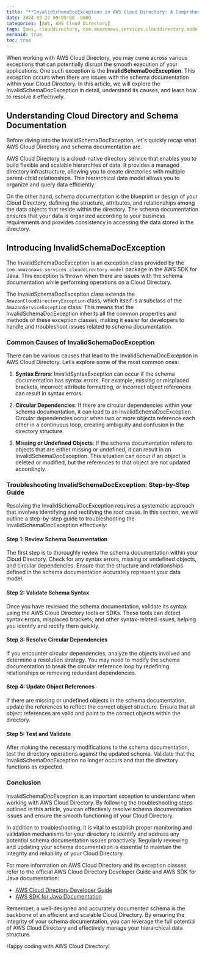 ```yaml
---
title: "**InvalidSchemaDocException in AWS Cloud Directory: A Comprehensive Guide to Troubleshooting Schema Documentation Issues**"
date: 2024-03-27 09:00:00 -0000
categories: [AWS, AWS Cloud Directory]
tags: [aws, clouddirectory, com.amazonaws.services.clouddirectory.model]
mermaid: true
toc: true
---
```



When working with AWS Cloud Directory, you may come across various exceptions that can potentially disrupt the smooth execution of your applications. One such exception is the **InvalidSchemaDocException**. This exception occurs when there are issues with the schema documentation within your Cloud Directory. In this article, we will explore the InvalidSchemaDocException in detail, understand its causes, and learn how to resolve it effectively.

## **Understanding Cloud Directory and Schema Documentation**

Before diving into the InvalidSchemaDocException, let's quickly recap what AWS Cloud Directory and schema documentation are.

AWS Cloud Directory is a cloud-native directory service that enables you to build flexible and scalable hierarchies of data. It provides a managed directory infrastructure, allowing you to create directories with multiple parent-child relationships. This hierarchical data model allows you to organize and query data efficiently.

On the other hand, schema documentation is the blueprint or design of your Cloud Directory, defining the structure, attributes, and relationships among the data objects that reside within the directory. The schema documentation ensures that your data is organized according to your business requirements and provides consistency in accessing the data stored in the directory.

## **Introducing InvalidSchemaDocException**

The InvalidSchemaDocException is an exception class provided by the `com.amazonaws.services.clouddirectory.model` package in the AWS SDK for Java. This exception is thrown when there are issues with the schema documentation while performing operations on a Cloud Directory.

The InvalidSchemaDocException class extends the `AmazonCloudDirectoryException` class, which itself is a subclass of the `AmazonServiceException` class. This means that the InvalidSchemaDocException inherits all the common properties and methods of these exception classes, making it easier for developers to handle and troubleshoot issues related to schema documentation.

### **Common Causes of InvalidSchemaDocException**

There can be various causes that lead to the InvalidSchemaDocException in AWS Cloud Directory. Let's explore some of the most common ones:

1. **Syntax Errors**: InvalidSyntaxException can occur if the schema documentation has syntax errors. For example, missing or misplaced brackets, incorrect attribute formatting, or incorrect object references can result in syntax errors.

2. **Circular Dependencies**: If there are circular dependencies within your schema documentation, it can lead to an InvalidSchemaDocException. Circular dependencies occur when two or more objects reference each other in a continuous loop, creating ambiguity and confusion in the directory structure.

3. **Missing or Undefined Objects**: If the schema documentation refers to objects that are either missing or undefined, it can result in an InvalidSchemaDocException. This situation can occur if an object is deleted or modified, but the references to that object are not updated accordingly.

### **Troubleshooting InvalidSchemaDocException: Step-by-Step Guide**

Resolving the InvalidSchemaDocException requires a systematic approach that involves identifying and rectifying the root cause. In this section, we will outline a step-by-step guide to troubleshooting the InvalidSchemaDocException effectively:

#### **Step 1: Review Schema Documentation**

The first step is to thoroughly review the schema documentation within your Cloud Directory. Check for any syntax errors, missing or undefined objects, and circular dependencies. Ensure that the structure and relationships defined in the schema documentation accurately represent your data model.

#### **Step 2: Validate Schema Syntax**

Once you have reviewed the schema documentation, validate its syntax using the AWS Cloud Directory tools or SDKs. These tools can detect syntax errors, misplaced brackets, and other syntax-related issues, helping you identify and rectify them quickly.

#### **Step 3: Resolve Circular Dependencies**

If you encounter circular dependencies, analyze the objects involved and determine a resolution strategy. You may need to modify the schema documentation to break the circular reference loop by redefining relationships or removing redundant dependencies.

#### **Step 4: Update Object References**

If there are missing or undefined objects in the schema documentation, update the references to reflect the correct object structure. Ensure that all object references are valid and point to the correct objects within the directory.

#### **Step 5: Test and Validate**

After making the necessary modifications to the schema documentation, test the directory operations against the updated schema. Validate that the InvalidSchemaDocException no longer occurs and that the directory functions as expected.

### **Conclusion**

InvalidSchemaDocException is an important exception to understand when working with AWS Cloud Directory. By following the troubleshooting steps outlined in this article, you can effectively resolve schema documentation issues and ensure the smooth functioning of your Cloud Directory.

In addition to troubleshooting, it is vital to establish proper monitoring and validation mechanisms for your directory to identify and address any potential schema documentation issues proactively. Regularly reviewing and updating your schema documentation is essential to maintain the integrity and reliability of your Cloud Directory.

For more information on AWS Cloud Directory and its exception classes, refer to the official AWS Cloud Directory Developer Guide and AWS SDK for Java documentation:

- [AWS Cloud Directory Developer Guide](https://docs.aws.amazon.com/clouddirectory/latest/developerguide/introduction.html)
- [AWS SDK for Java Documentation](https://docs.aws.amazon.com/sdk-for-java/index.html)

Remember, a well-designed and accurately documented schema is the backbone of an efficient and scalable Cloud Directory. By ensuring the integrity of your schema documentation, you can leverage the full potential of AWS Cloud Directory and effectively manage your hierarchical data structure.

Happy coding with AWS Cloud Directory!